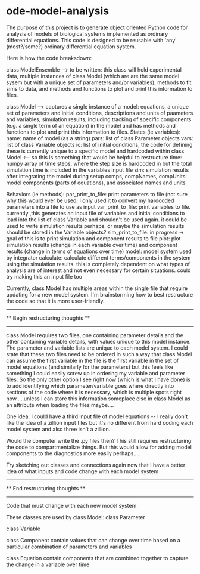 # ode-model-analysis

The purpose of this project is to generate object oriented Python code for analysis of models of biological systems implemented as ordinary differential equations. This code is designed to be reusable with 'any' (most?/some?) ordinary differential equation system. 

Here is how the code breaksdown:


class ModelEnsemble --> to be written: this class will hold experimental data, multiple instances of class Model (which are are the same model sysem but with a unique set of parameters and/or variables), methods to fit sims to data, and methods and functions to plot and print this information to files. 

class Model --> captures a single instance of a model: equations, a unique set of parameters and initial conditions, descriptions and units of paameters and variables, simulation results, including tracking of specific components (e.g. a single term of an equation) in the model and has methods and functions to plot and print this information to files. 
  States (ie variables):
    name: name of model (as a string)
    pars: list of class Parameter objects 
    vars: list of class Variable objects
    ic: list of initial conditions, the code for defining these is currently unique to a specific model and hardcoded within class Model <-- so this is something that would be helpful to restructure 
    time: numpy array of time steps, where the step size is hardcoded in but the total simulation time is included in the variables input file
    sim: simulation results after integrating the model during setup
    comps, compNames, compUnits: model components (parts of equations), and associated names and units
  
  Behaviors (ie methods):
    par_print_to_file: print parameters to file (not sure why this would ever be used; I only used it to convert my hardcoded parameters into a file to use as input
    var_print_to_file: print variables to file. currently ,this generates an input file of variables and initial conditions to load into the list of class Variable and shouldn't be used again. it could be used to write simulation results perhaps. or maybe the simulation results should be stored in the Variable objects?
   sim_print_to_file: in progress -> goal of this is to print simulation and component results to file
   plot: plot simulation results (change in each variable over time) and component results (change in terms of equations over time)
   model: model system used by integrator
   calculate: calculate different terms/components in the system using the simulation results. this is completely dependent on what types of analysis are of interest and not even necessary for certain situations. could try making this an input file too
   






  Currently, class Model has multiple areas within the single file that require updating for a new model system. I'm brainstorming how to best restructure    the code so that it is more user-friendly.
  
  **********************************
  ** Begin restructuring thoughts **
  **********************************
  class Model requires two files, one containing parameter details and the other containing variable details, with values unique to this model instance. The parameter and variable lists are unique to each model system. I could state that these two files need to be ordered in such a way that class Model can assume the first variable in the file is the first variable in the set of model equations (and similarly for the parameters) but this feels like something I could easily screw up in ordering my variable and parameter files. So the only other option I see right now (which is what I have done) is to add identifying which parameter/variable goes where directly into sections of the code where it is necessary, which is multiple spots right now.....unless I can store this information someplace else in class Model as an attribute when loading the files maybe....
  
 One idea: I could have a third input file of model equations -- I really don't like the idea of a zillion input files but it's no different from hard coding each model system and also three isn't a zillion.    
 
 Would the computer write the .py files then? This still requires restructuring the code to compartmentalize things.   But this would allow for adding model components to the diagnostics more easily perhaps.....
 
 Try sketching out classes and connections again now that I have a better idea of what inputs and code change with each model system
  
  
  **********************************
  **  End restructuring thoughts  **
  **********************************
  
  
  
  
  Code that must change with each new model system:
  
  
  These classes are used by class Model:
  class Parameter

  class Variable

  
  class Component contain values that can change over time based on a particular combination of parameters and variables  
  
  
  class Equation contain components that are combined together to capture the change in a variable over time
